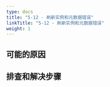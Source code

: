 ```yaml
---
type: docs
title: "5-12 - 刷新实例和元数据错误"
linkTitle: "5-12 - 刷新实例和元数据错误"
weight: 1
---
```


## 可能的原因



## 排查和解决步骤



<p style="margin-top: 3rem;"> </p>